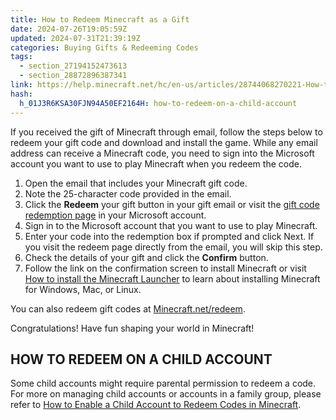 ```yaml
---
title: How to Redeem Minecraft as a Gift
date: 2024-07-26T19:05:59Z
updated: 2024-07-31T21:39:19Z
categories: Buying Gifts & Redeeming Codes
tags:
  - section_27194152473613
  - section_28872896387341
link: https://help.minecraft.net/hc/en-us/articles/28744068270221-How-to-Redeem-Minecraft-as-a-Gift
hash:
  h_01J3R6KSA30FJN94A50EF2164H: how-to-redeem-on-a-child-account
---
```


If you received the gift of Minecraft through email, follow the steps below to redeem your gift code and download and install the game. While any email address can receive a Minecraft code, you need to sign into the Microsoft account you want to use to play Minecraft when you redeem the code.

1.  Open the email that includes your Minecraft gift code.
2.  Note the 25-character code provided in the email.
3.  Click the **Redeem** your gift button in your gift email or visit the [gift code redemption page](https://account.microsoft.com/billing/redeem) in your Microsoft account.
4.  Sign in to the Microsoft account that you want to use to play Minecraft.
5.  Enter your code into the redemption box if prompted and click Next. If you visit the redeem page directly from the email, you will skip this step.
6.  Check the details of your gift and click the **Confirm** button.
7.  Follow the link on the confirmation screen to install Minecraft or visit [How to install the Minecraft Launcher](../Minecraft-Launcher-Support/How-to-Download-and-Install-the-Minecraft-Launcher.md) to learn about installing Minecraft for Windows, Mac, or Linux.

You can also redeem gift codes at [Minecraft.net/redeem](https://www.minecraft.net/en-us/redeem).

Congratulations! Have fun shaping your world in Minecraft!

## HOW TO REDEEM ON A CHILD ACCOUNT

Some child accounts might require parental permission to redeem a code. For more on managing child accounts or accounts in a family group, please refer to [How to Enable a Child Account to Redeem Codes in Minecraft](../Events-Promotions/How-to-Enable-a-Child-Account-to-Redeem-Codes-in-Minecraft.md).
